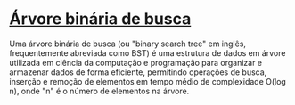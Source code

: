 # [Árvore binária de busca]()

Uma árvore binária de busca (ou "binary search tree" em inglês, frequentemente abreviada como BST) é uma estrutura de dados em árvore utilizada em ciência da computação e programação para organizar e armazenar dados de forma eficiente, permitindo operações de busca, inserção e remoção de elementos em tempo médio de complexidade O(log n), onde "n" é o número de elementos na árvore.
